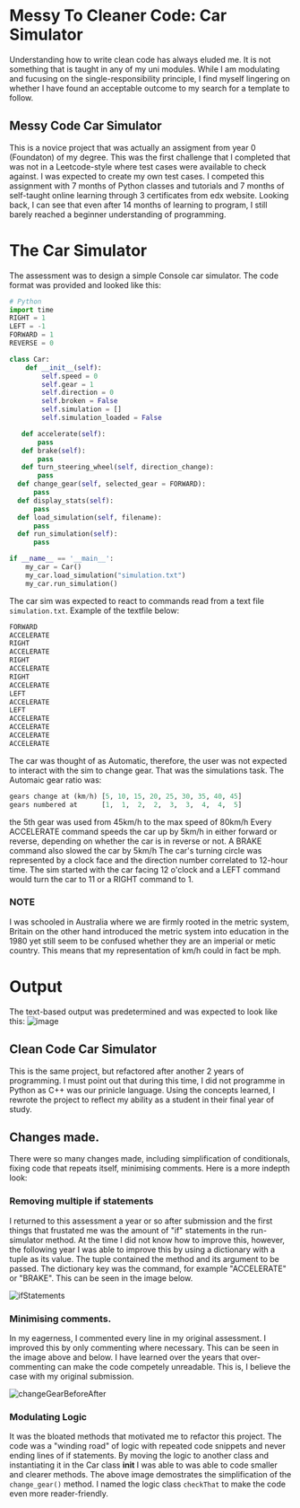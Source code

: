# Messy To Cleaner Code: Car Simulator
Understanding how to write clean code has always eluded me. It is not something that is taught in any of my uni modules. While I am modulating and fucusing on the single-responsibility principle, I find myself lingering on whether I have found an acceptable outcome to my search for a template to follow.

## Messy Code Car Simulator
This is a novice project that was actually an assigment from year 0 (Foundaton) of my degree. This was the first challenge that I completed that was not in a Leetcode-style where test cases were available to check against. I was expected to create my own test cases. I competed this assignment with 7 months of Python classes and tutorials and 7 months of self-taught online learning through 3 certificates from edx website. Looking back, I can see that even after 14 months of learning to program, I still barely reached a beginner understanding of programming.

# The Car Simulator
The assessment was to design a simple Console car simulator. The code format was provided and looked like this:
```py
# Python
import time
RIGHT = 1
LEFT = -1
FORWARD = 1
REVERSE = 0

class Car:
    def __init__(self):
        self.speed = 0
        self.gear = 1
        self.direction = 0
        self.broken = False 
        self.simulation = []
        self.simulation_loaded = False

   def accelerate(self):
       pass
   def brake(self):
       pass
   def turn_steering_wheel(self, direction_change):
       pass
  def change_gear(self, selected_gear = FORWARD):
      pass
  def display_stats(self):
      pass
  def load_simulation(self, filename):
      pass
  def run_simulation(self):
      pass

if __name__ == '__main__':
    my_car = Car()
    my_car.load_simulation("simulation.txt")
    my_car.run_simulation()
```
The car sim was expected to react to commands read from a text file ``` simulation.txt ```. Example of the textfile below:
```txt
FORWARD
ACCELERATE
RIGHT
ACCELERATE
RIGHT
ACCELERATE
RIGHT
ACCELERATE
LEFT
ACCELERATE
LEFT
ACCELERATE
ACCELERATE
ACCELERATE
ACCELERATE
```
The car was thought of as Automatic, therefore, the user was not expected to interact with the sim to change gear. That was the simulations task.
The Automaic gear ratio was:
```py
gears change at (km/h) [5, 10, 15, 20, 25, 30, 35, 40, 45] 
gears numbered at      [1,  1,  2,  2,  3,  3,  4,  4,  5]
```
the 5th gear was used from 45km/h to the max speed of 80km/h
Every ACCELERATE command speeds the car up by 5km/h in either forward or reverse, depending on whether the car is in reverse or not.
A BRAKE command also slowed the car by 5km/h
The car's turning circle was represented by a clock face and the direction number correlated to 12-hour time. The sim started with the car facing 12 o'clock and a LEFT command would turn the car to 11 or a RIGHT command to 1.

### NOTE
I was schooled in Australia where we are firmly rooted in the metric system, Britain on the other hand introduced the metric system into education in the 1980 yet still seem to be confused whether they are an imperial or metic country. This means that my representation of km/h could in fact be mph. 
# Output
The text-based output was predetermined and was expected to look like this:
![image](https://github.com/WillowSaysWhat/messyToCleanCarSim/assets/126318401/3c60aebe-c84e-44bd-af48-afef542e3b42)


## Clean Code Car Simulator
This is the same project, but refactored after another 2 years of programming. I must point out that during this time, I did not programme in Python as C++ was our prinicle language. Using the concepts learned, I rewrote the project to reflect my ability as a student in their final year of study. 

## Changes made.
There were so many changes made, including simplification of conditionals, fixing code that repeats itself, minimising comments. Here is a more indepth look:

### Removing multiple if statements
I returned to this assessment a year or so after submission and the first things that frustated me was the amount of "if" statements in the run-simulator method. At the time I did not know how to improve this, however, the following year I was able to improve this by using a dictionary with a tuple as its value. The tuple contained the method and its argument to be passed. The dictionary key was the command, for example "ACCELERATE" or "BRAKE". This can be seen in the image below.

![ifStatements](https://github.com/WillowSaysWhat/messyToCleanCarSim/assets/126318401/9b92d32d-da03-4eeb-a283-cdcf422236f3)

### Minimising comments.
In my eagerness, I commented every line in my original assessment. I improved this by only commenting where necessary. This can be seen in the image above and below. I have learned over the years that over-commenting can make the code competely unreadable. This is, I believe the case with my original submission.

![changeGearBeforeAfter](https://github.com/WillowSaysWhat/messyToCleanCarSim/assets/126318401/b2e8079c-19e4-4827-9da5-bf2ffe19542c)


### Modulating Logic
It was the bloated methods that motivated me to refactor this project. The code was a "winding road" of logic with repeated code snippets and never ending lines of if statements. By moving the logic to another class and instantiating it in the Car class __init__ I was able to was able to code smaller and clearer methods. The above image demostrates the simplification of the ``` change_gear() ``` method. I named the logic class ``` checkThat ``` to make the code even more reader-friendly. 





